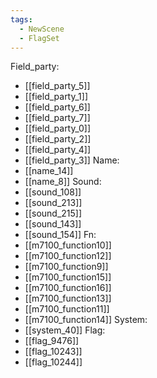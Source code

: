 ```yaml
---
tags:
  - NewScene
  - FlagSet
---
```

Field_party:
- [[field_party_5]]
- [[field_party_1]]
- [[field_party_6]]
- [[field_party_7]]
- [[field_party_0]]
- [[field_party_2]]
- [[field_party_4]]
- [[field_party_3]]
Name:
- [[name_14]]
- [[name_8]]
Sound:
- [[sound_108]]
- [[sound_213]]
- [[sound_215]]
- [[sound_143]]
- [[sound_154]]
Fn:
- [[m7100_function10]]
- [[m7100_function12]]
- [[m7100_function9]]
- [[m7100_function15]]
- [[m7100_function16]]
- [[m7100_function13]]
- [[m7100_function11]]
- [[m7100_function14]]
System:
- [[system_40]]
Flag:
- [[flag_9476]]
- [[flag_10243]]
- [[flag_10244]]
